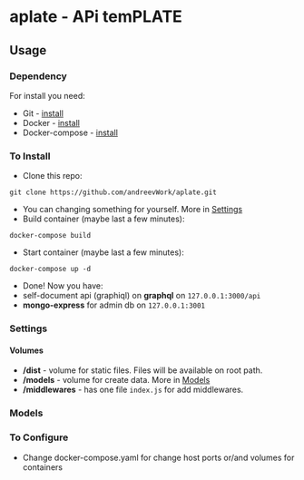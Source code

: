 # aplate - APi temPLATE

## Usage

### Dependency
For install you need:

* Git - [install](https://git-scm.com/download/linux)
* Docker - [install](https://docs.docker.com/engine/installation/linux/ubuntu/)
* Docker-compose - [install](https://docs.docker.com/compose/install/)

### To Install
* Clone this repo:
``` 
git clone https://github.com/andreevWork/aplate.git 
```
* You can changing something for yourself. More in [Settings](#settings)
* Build container (maybe last a few minutes):
```
docker-compose build
```
* Start container (maybe last a few minutes):
```
docker-compose up -d
```
* Done! Now you have:
 * self-document api (graphiql) on **graphql** on ```127.0.0.1:3000/api```
 * **mongo-express** for admin db on ```127.0.0.1:3001```
 
### <a name="settings"></a>Settings

#### Volumes
* **/dist** - volume for static files. Files will be available on root path.
* **/models** - volume for create data. More in [Models](#models)
* **/middlewares** - has one file ```index.js``` for add middlewares.

### <a name="models"></a>Models
 
### To Configure
* Change docker-compose.yaml for change host ports or/and volumes for containers
